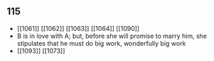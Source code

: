 ## 115
- [[1061]] [[1062]] [[1063]] [[1064]] [[1090]] 
- B is in love with A; but, before she will promise to marry him, she stipulates that he must do big work, wonderfully big work
- [[1093]] [[1073]] 

